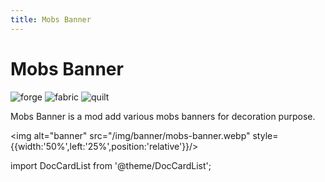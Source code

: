 ```yaml
---
title: Mobs Banner
---
```


# Mobs Banner

![forge](https://cdn.jsdelivr.net/npm/@intergrav/devins-badges@3/assets/cozy/unsupported/forge_vector.svg)
![fabric](https://cdn.jsdelivr.net/npm/@intergrav/devins-badges@3/assets/cozy/supported/fabric_vector.svg)
![quilt](https://cdn.jsdelivr.net/npm/@intergrav/devins-badges@3/assets/cozy/unsupported/quilt_vector.svg)

Mobs Banner is a mod add various mobs banners for decoration purpose.

<img alt="banner" src="/img/banner/mobs-banner.webp" style={{width:'50%',left:'25%',position:'relative'}}/>

import DocCardList from '@theme/DocCardList';

<DocCardList />